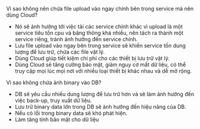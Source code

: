  Vì sao không nên chứa file upload vào ngay chính bên trong service mà nên dùng Cloud?
  + Nó sẽ ảnh hưởng tới việc tải các service chính khác vì upload là một service tiêu tốn cpu và băng thông khá nhiều, nên tách ra thành một service riêng, tránh ảnh hưởng đến         service chính. 
  + Lưu file upload vào ngay bên trong service sẽ khiến service tốn dung lượng để lưu trữ, chứa các file vật lý.
  + Dùng Cloud giúp tiết kiệm chi phí cho các thiết bị lưu trữ vật lý.
  + Dùng Cloud sẽ tăng cường bảo mật, giảm nguy cơ mất dữ liệu, có thể truy cập mọi lúc mọi nơi với nhiều loại thiết bị khác nhau và dễ mở rộng.

 Vì sao không chứa ảnh binary vào DB?
  + DB sẽ yêu cầu nhiều dung lượng để lưu trữ hơn và sẽ làm ảnh hưởng đến việc back-up, truy xuất dữ liệu.
  + Lưu trữ binary data lớn trong DB sẽ ảnh hưởng đến hiệu năng của DB.
  + Nếu có lỗi trong binary data sẽ khó phát hiện.
  + Làm tăng tính bảo mật cho dữ liệu
